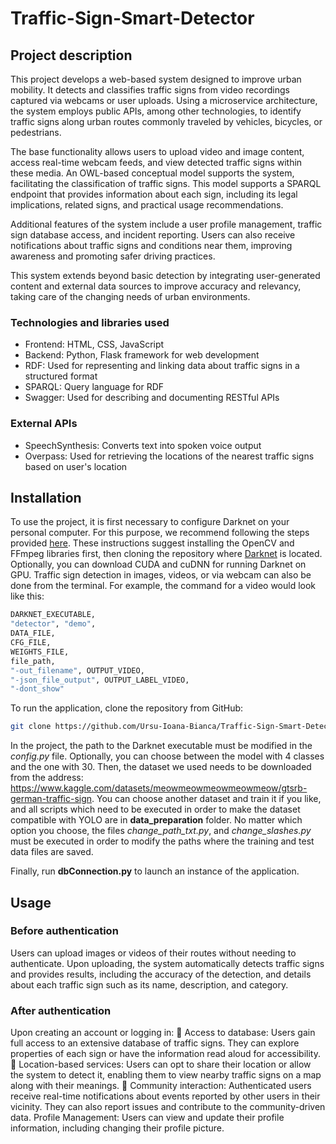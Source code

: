 # Traffic-Sign-Smart-Detector


## Project description

This project develops a web-based system designed to improve urban mobility. It detects and classifies traffic signs from video recordings captured via webcams or user uploads. Using a microservice architecture, the system employs public APIs, among other technologies, to identify traffic signs along urban routes commonly traveled by vehicles, bicycles, or pedestrians.

The base functionality allows users to upload video and image content, access real-time webcam feeds, and view detected traffic signs within these media. An OWL-based conceptual model supports the system, facilitating the classification of traffic signs. This model supports a SPARQL endpoint that provides information about each sign, including its legal implications, related signs, and practical usage recommendations.

Additional features of the system include a user profile management, traffic sign database access, and incident reporting. Users can also receive notifications about traffic signs and conditions near them, improving awareness and promoting safer driving practices.

This system extends beyond basic detection by integrating user-generated content and external data sources to improve accuracy and relevancy, taking care of the changing needs of urban environments.

### Technologies and libraries used

<ul>
  <li>Frontend: HTML, CSS, JavaScript</li>
  <li>Backend: Python, Flask framework for web development</li>
  <li>RDF: Used for representing and linking data about traffic signs in a structured format</li>
  <li>SPARQL: Query language for RDF</li>
  <li>Swagger: Used for describing and documenting RESTful APIs</li>
</ul>

### External APIs
<ul>
  <li>SpeechSynthesis: Converts text into spoken voice output</li>
  <li>Overpass: Used for retrieving the locations of the nearest traffic signs based on user's location</li>
</ul>

## Installation

To use the project, it is first necessary to configure Darknet on your personal computer. For this purpose, we recommend following the steps provided [here](https://pjreddie.com/darknet/install/). These instructions suggest installing the OpenCV and FFmpeg libraries first, then cloning the repository where [Darknet](https://github.com/alexeyab) is located. Optionally, you can download CUDA and cuDNN for running Darknet on GPU. Traffic sign detection in images, videos, or via webcam can also be done from the terminal. For example, the command for a video would look like this:

```bash
DARKNET_EXECUTABLE,
"detector", "demo",
DATA_FILE,
CFG_FILE,
WEIGHTS_FILE,
file_path,
"-out_filename", OUTPUT_VIDEO,
"-json_file_output", OUTPUT_LABEL_VIDEO,
"-dont_show"
```

To run the application, clone the repository from GitHub:

```bash
git clone https://github.com/Ursu-Ioana-Bianca/Traffic-Sign-Smart-Detector.git
```

In the project, the path to the Darknet executable must be modified in the *config.py* file. Optionally, you can choose between the model with 4 classes and the one with 30. Then, the dataset we used needs to be downloaded from the address: https://www.kaggle.com/datasets/meowmeowmeowmeowmeow/gtsrb-german-traffic-sign. You can choose another dataset and train it if you like, and all scripts which need to be executed in order to make the dataset compatible with YOLO are in **data_preparation** folder. No matter which option you choose, the files *change_path_txt.py*, and *change_slashes.py* must be executed in order to modify the paths where the training and test data files are saved.

Finally, run **dbConnection.py** to launch an instance of the application.

## Usage

### Before authentication 
Users can upload images or videos of their routes without needing to authenticate. Upon uploading, the system automatically detects traffic signs and provides results, including the accuracy of the detection, and details about each traffic sign such as its name, description, and category.

### After authentication
Upon creating an account or logging in:
:vertical_traffic_light:	Access to database: Users gain full access to an extensive database of traffic signs. They can explore properties of each sign or have the information read aloud for accessibility.
:vertical_traffic_light:	Location-based services: Users can opt to share their location or allow the system to detect it, enabling them to view nearby traffic signs on a map along with their meanings.
:vertical_traffic_light:	Community interaction: Authenticated users receive real-time notifications about events reported by other users in their vicinity. They can also report issues and contribute to the community-driven data.
Profile Management: Users can view and update their profile information, including changing their profile picture.
